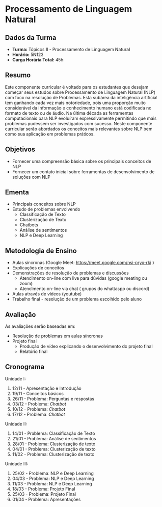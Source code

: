 # Processamento de Linguagem Natural

## Dados da Turma  
* **Turma:** Tópicos II - Processamento de Linguagem Natural 
* **Horário:** 5N123
* **Carga Horária Total:**	45h 

## Resumo
Este componente curricular é voltado para os estudantes que desejam começar seus estudos sobre Processamento de Linguagem Natural (NLP) com foco na resolução de Problemas. Esta subárea da inteligência artificial tem ganhando cada vez mais notoriedade, pois uma proporção muito considerável da informação e conhecimento humano está codificada no formato de texto ou de áudio. Na última década as ferramentas computacionais para NLP evoluíram expressivamente permitindo que mais problemas pudessem ser investigados com sucesso. Neste componente curricular serão abordados os conceitos mais relevantes sobre NLP bem como sua aplicação em problemas práticos.    

## Objetivos
* Fornecer uma compreensão básica sobre os principais conceitos de NLP 
* Fornecer um contato inicial sobre ferramentas de desenvolvimento de soluções com NLP 

## Ementa 
* Principais conceitos sobre NLP
* Estudo de problemas envolvendo 
  * Classificação de Texto 
  * Clusterização de Texto 
  * Chatbots 
  * Análise de sentimentos 
  * NLP e Deep Learning 

## Metodologia de Ensino
* Aulas síncronas (Google Meet: https://meet.google.com/nsi-pryx-rki ) 
* Explicações de conceitos 
* Demonstrações de resolução de problemas e discussões   
  * Atendimento on-line com live para dúvidas (google meating ou zoom) 
  * Atendimento on-line via chat ( grupos do whattaspp ou discord) 
* Aulas através de vídeos (youtube) 
* Trabalho final - resolução de um problema escolhido pelo aluno 

## Avaliação 
As avaliações serão baseadas em:
* Resolução de problemas em aulas síncronas   
* Projeto final 
  * Produção de vídeo explicando o desenvolvimento do projeto final
  * Relatório final 

## Cronograma 

Unidade I:
1. 12/11 - Apresentação e Introdução 
1. 19/11 - Conceitos básicos 
1. 26/11 - Problema: Perguntas e respostas 
1. 03/12 - Problema: *Chatbot* 
1. 10/12 - Problema: *Chatbot* 
1. 17/12 - Problema: *Chatbot* 

Unidade II: 
1. 14/01 - Problema: Classificação de Texto  
1. 21/01 - Problema: Análise de sentimentos  
1. 28/01 - Problema: Clusterização de texto 
1. 04/01 - Problema: Clusterização de texto 
1. 11/02 - Problema: Clusterização de texto 

Unidade III: 
1. 25/02 - Problema: NLP e Deep Learning 
1. 04/03 - Problema: NLP e Deep Learning 
1. 11/03 - Problema: NLP e Deep Learning 
1. 18/03 - Problema: Projeto Final 
1. 25/03 - Problema: Projeto Final 
1. 01/04 - Problema: Apresentações 


